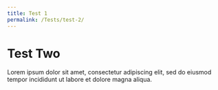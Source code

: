 ```yaml
---
title: Test 1
permalink: /Tests/test-2/
---
```


# Test Two
Lorem ipsum dolor sit amet, consectetur adipiscing elit, sed do eiusmod tempor incididunt ut labore et dolore magna aliqua.
